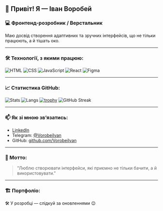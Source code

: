 ## 👋 Привіт! Я — Іван Воробей

### 💻 Фронтенд-розробник / Верстальник  
Маю досвід створення адаптивних та зручних інтерфейсів, що не тільки працюють, а й тішать око.

---

### 🛠 Технології, з якими працюю:

![HTML](https://img.shields.io/badge/-HTML5-orange?style=flat-square&logo=html5)
![CSS](https://img.shields.io/badge/-CSS3-blue?style=flat-square&logo=css3)
![JavaScript](https://img.shields.io/badge/-JavaScript-yellow?style=flat-square&logo=javascript)
![React](https://img.shields.io/badge/-React-black?style=flat-square&logo=react)
![Figma](https://img.shields.io/badge/-Figma-purple?style=flat-square&logo=figma)

---

### 📈 Статистика GitHub:
![Stats](https://github-readme-stats.vercel.app/api?username=VorobeiIvan&show_icons=true&theme=github_dark)
![Langs](https://github-readme-stats.vercel.app/api/top-langs/?username=VorobeiIvan&layout=compact&theme=github_dark)
[![trophy](https://github-profile-trophy.vercel.app/?username=VorobeiIvan&theme=dracula&margin-w=5)](https://github.com/ryo-ma/github-profile-trophy)
![GitHub Streak](https://streak-stats.demolab.com?user=VorobeiIvan&theme=dark&hide_border=true)


---

### 📫 Як зі мною зв’язатись:

- [LinkedIn](https://www.linkedin.com/in/ivan-vorobei/)
- Telegram: [@VorobeiIvan](https://t.me/VorobeiIvan)
- GitHub: [github.com/VorobeiIvan](https://github.com/VorobeiIvan)

---

### 🧠 Мотто:
> "Люблю створювати інтерфейси, які приємно не тільки бачити, а й використовувати."

---

### 🏗️ Портфоліо:
🛠 У розробці — слідкуй за оновленнями 😉

